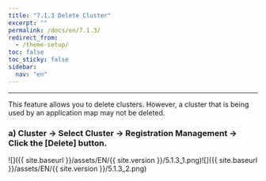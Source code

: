 ```yaml
---
title: "7.1.3 Delete Cluster"
excerpt: ""
permalink: /docs/en/7.1.3/
redirect_from:
  - /theme-setup/
toc: false
toc_sticky: false
sidebar:
  nav: "en"
---
```



---

This feature allows you to delete clusters. However, a cluster that is being used by an application map may not be deleted.

### a\) Cluster → Select Cluster → Registration Management → Click the [Delete] button.
![]({{ site.baseurl }}/assets/EN/{{ site.version }}/5.1.3_1.png)![]({{ site.baseurl }}/assets/EN/{{ site.version }}/5.1.3_2.png)
